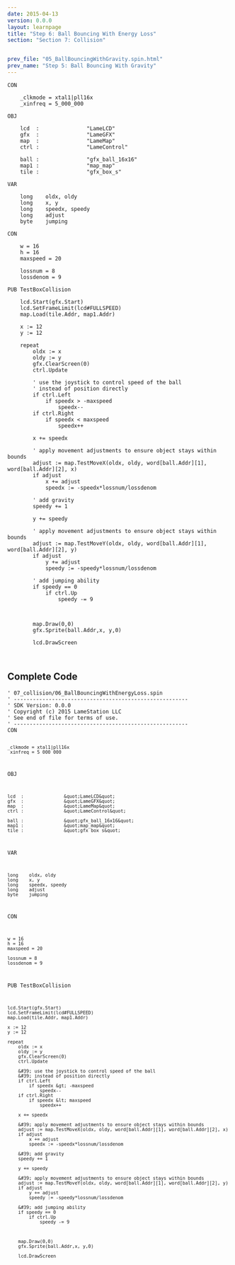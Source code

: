 ```yaml
---
date: 2015-04-13
version: 0.0.0
layout: learnpage
title: "Step 6: Ball Bouncing With Energy Loss"
section: "Section 7: Collision"


prev_file: "05_BallBouncingWithGravity.spin.html"
prev_name: "Step 5: Ball Bouncing With Gravity"
---
```

<pre><code>CON

    _clkmode = xtal1|pll16x
    _xinfreq = 5_000_000

OBJ

    lcd  :               &quot;LameLCD&quot; 
    gfx  :               &quot;LameGFX&quot;
    map  :               &quot;LameMap&quot;
    ctrl :               &quot;LameControl&quot;
    
    ball :               &quot;gfx_ball_16x16&quot;
    map1 :               &quot;map_map&quot;
    tile :               &quot;gfx_box_s&quot;

VAR

    long    oldx, oldy
    long    x, y
    long    speedx, speedy
    long    adjust
    byte    jumping

CON

    w = 16
    h = 16
    maxspeed = 20

    lossnum = 8
    lossdenom = 9

PUB TestBoxCollision

    lcd.Start(gfx.Start)
    lcd.SetFrameLimit(lcd#FULLSPEED)
    map.Load(tile.Addr, map1.Addr)

    x := 12
    y := 12
    
    repeat
        oldx := x
        oldy := y
        gfx.ClearScreen(0)
        ctrl.Update

        &#39; use the joystick to control speed of the ball
        &#39; instead of position directly
        if ctrl.Left
            if speedx &gt; -maxspeed
                speedx--
        if ctrl.Right
            if speedx &lt; maxspeed
                speedx++

        x += speedx

        &#39; apply movement adjustments to ensure object stays within bounds
        adjust := map.TestMoveX(oldx, oldy, word[ball.Addr][1], word[ball.Addr][2], x)
        if adjust
            x += adjust
            speedx := -speedx*lossnum/lossdenom

        &#39; add gravity
        speedy += 1

        y += speedy

        &#39; apply movement adjustments to ensure object stays within bounds
        adjust := map.TestMoveY(oldx, oldy, word[ball.Addr][1], word[ball.Addr][2], y)
        if adjust
            y += adjust
            speedy := -speedy*lossnum/lossdenom

        &#39; add jumping ability
        if speedy == 0
            if ctrl.Up
                speedy -= 9



        map.Draw(0,0)
        gfx.Sprite(ball.Addr,x, y,0)

        lcd.DrawScreen

    </code></pre>
<h2 id="complete-code">Complete Code</h2>
<pre><code>&#39; 07_collision/06_BallBouncingWithEnergyLoss.spin
&#39; -------------------------------------------------------
&#39; SDK Version: 0.0.0
&#39; Copyright (c) 2015 LameStation LLC
&#39; See end of file for terms of use.
&#39; -------------------------------------------------------
CON

    _clkmode = xtal1|pll16x
    _xinfreq = 5_000_000

OBJ

    lcd  :               &quot;LameLCD&quot; 
    gfx  :               &quot;LameGFX&quot;
    map  :               &quot;LameMap&quot;
    ctrl :               &quot;LameControl&quot;
    
    ball :               &quot;gfx_ball_16x16&quot;
    map1 :               &quot;map_map&quot;
    tile :               &quot;gfx_box_s&quot;

VAR

    long    oldx, oldy
    long    x, y
    long    speedx, speedy
    long    adjust
    byte    jumping

CON

    w = 16
    h = 16
    maxspeed = 20

    lossnum = 8
    lossdenom = 9

PUB TestBoxCollision

    lcd.Start(gfx.Start)
    lcd.SetFrameLimit(lcd#FULLSPEED)
    map.Load(tile.Addr, map1.Addr)

    x := 12
    y := 12
    
    repeat
        oldx := x
        oldy := y
        gfx.ClearScreen(0)
        ctrl.Update

        &#39; use the joystick to control speed of the ball
        &#39; instead of position directly
        if ctrl.Left
            if speedx &gt; -maxspeed
                speedx--
        if ctrl.Right
            if speedx &lt; maxspeed
                speedx++

        x += speedx

        &#39; apply movement adjustments to ensure object stays within bounds
        adjust := map.TestMoveX(oldx, oldy, word[ball.Addr][1], word[ball.Addr][2], x)
        if adjust
            x += adjust
            speedx := -speedx*lossnum/lossdenom

        &#39; add gravity
        speedy += 1

        y += speedy

        &#39; apply movement adjustments to ensure object stays within bounds
        adjust := map.TestMoveY(oldx, oldy, word[ball.Addr][1], word[ball.Addr][2], y)
        if adjust
            y += adjust
            speedy := -speedy*lossnum/lossdenom

        &#39; add jumping ability
        if speedy == 0
            if ctrl.Up
                speedy -= 9



        map.Draw(0,0)
        gfx.Sprite(ball.Addr,x, y,0)

        lcd.DrawScreen

    

</code></pre>
